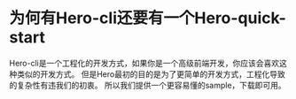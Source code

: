 # 为何有Hero-cli还要有一个Hero-quick-start
Hero-cli是一个工程化的开发方式，如果你是一个高级前端开发，你应该会喜欢这种类似的开发方式。
但是Hero最初的目的是为了更简单的开发方式，工程化导致的复杂性有违我们的初衷。
所以我们提供一个更容易懂的sample，下载即可用。